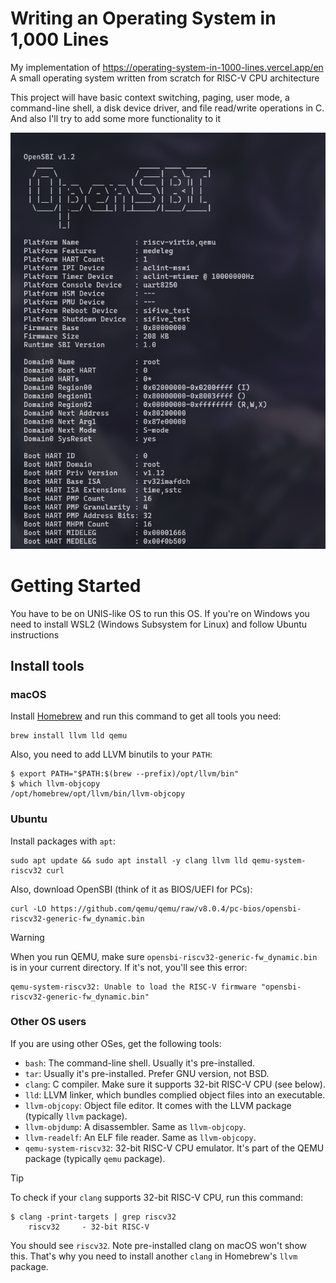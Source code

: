 # Writing an Operating System in 1,000 Lines
My implementation of https://operating-system-in-1000-lines.vercel.app/en
A small operating system written from scratch for RISC-V CPU architecture

This project will have basic context switching, paging, user mode, a command-line shell, a disk device driver, and file read/write operations in C.
And also I'll try to add some more functionality to it

![Operating System in 1,000 Lines](./screenshot.png)

# Getting Started
You have to be on UNIS-like OS to run this OS. If you're on Windows you need to install WSL2 (Windows Subsystem for Linux) and follow Ubuntu instructions

## Install tools

### macOS 

Install [Homebrew](https://brew.sh) and run this command to get all tools you need:

```
brew install llvm lld qemu
```

Also, you need to add LLVM binutils to your `PATH`:

```
$ export PATH="$PATH:$(brew --prefix)/opt/llvm/bin"
$ which llvm-objcopy
/opt/homebrew/opt/llvm/bin/llvm-objcopy
```

### Ubuntu

Install packages with `apt`:

```
sudo apt update && sudo apt install -y clang llvm lld qemu-system-riscv32 curl
```

Also, download OpenSBI (think of it as BIOS/UEFI for PCs):

```
curl -LO https://github.com/qemu/qemu/raw/v8.0.4/pc-bios/opensbi-riscv32-generic-fw_dynamic.bin
```

> [!WARNING]
>
> When you run QEMU, make sure `opensbi-riscv32-generic-fw_dynamic.bin` is in your current directory. If it's not, you'll see this error:
>
> ```
> qemu-system-riscv32: Unable to load the RISC-V firmware "opensbi-riscv32-generic-fw_dynamic.bin"
> ```

### Other OS users

If you are using other OSes, get the following tools:

- `bash`: The command-line shell. Usually it's pre-installed.
- `tar`: Usually it's pre-installed. Prefer GNU version, not BSD.
- `clang`: C compiler. Make sure it supports 32-bit RISC-V CPU (see below).
- `lld`: LLVM linker, which bundles complied object files into an executable.
- `llvm-objcopy`: Object file editor. It comes with the LLVM package (typically `llvm` package).
- `llvm-objdump`: A disassembler. Same as `llvm-objcopy`.
- `llvm-readelf`: An ELF file reader. Same as `llvm-objcopy`.
- `qemu-system-riscv32`: 32-bit RISC-V CPU emulator. It's part of the QEMU package (typically `qemu` package).

> [!TIP]
>
> To check if your `clang` supports 32-bit RISC-V CPU, run this command:
>
> ```
> $ clang -print-targets | grep riscv32
>     riscv32     - 32-bit RISC-V
> ```
>
> You should see `riscv32`. Note pre-installed clang on macOS won't show this. That's why you need to install another `clang` in Homebrew's `llvm` package.
